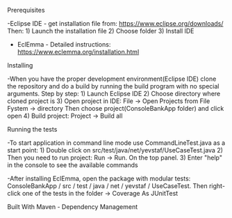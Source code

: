 Prerequisites

-Eclipse IDE - get installation file from:
	https://www.eclipse.org/downloads/
	Then:
	1) Launch the installation file
	2) Choose folder 
	3) Install IDE
- EclEmma - Detailed instructions:
	https://www.eclemma.org/installation.html
	
	
Installing

-When you have the proper development environment(Eclipse IDE)
clone the repository and do a build by running the build program with no special arguments. 
	Step by step:
	1) Launch Eclipse IDE
	2) Choose directory where cloned project is
	3) Open project in IDE: File -> Open Projects from File Fystem -> directory
		Then choose project(ConsoleBankApp folder) and click open
	4) Build project: Project -> Build all
		
Running the tests

-To start application in command line mode use CommandLineTest.java as a start point:
	1) Double click on  src/test/java/net/yevstaf/UseCaseTest.java
	2) Then you need to run project: Run -> Run. On the top panel.
	3) Enter "help" in the console to see the available commands

-After installing EclEmma, open the package with modular tests: ConsoleBankApp / src / test / java / net / yevstaf / UseCaseTest.
Then right-click one of the tests in the folder -> Coverage As JUnitTest

Built With 
Maven - Dependency Management
